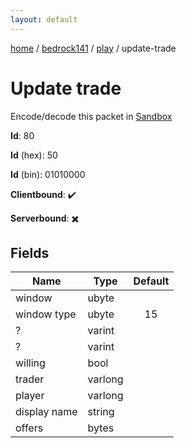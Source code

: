 ```yaml
---
layout: default
---
```


[home](/)  /  [bedrock141](/protocol/bedrock141)  /  [play](/protocol/bedrock141/play)  /  update-trade

# Update trade

Encode/decode this packet in [Sandbox](../../../sandbox/bedrock141#Play.UpdateTrade)

**Id**: 80

**Id** (hex): 50

**Id** (bin): 01010000

**Clientbound**: ✔️

**Serverbound**: ✖️

## Fields

Name | Type | Default
---|---|:---:
window | ubyte | 
window type | ubyte | 15
? | varint | 
? | varint | 
willing | bool | 
trader | varlong | 
player | varlong | 
display name | string | 
offers | bytes |
